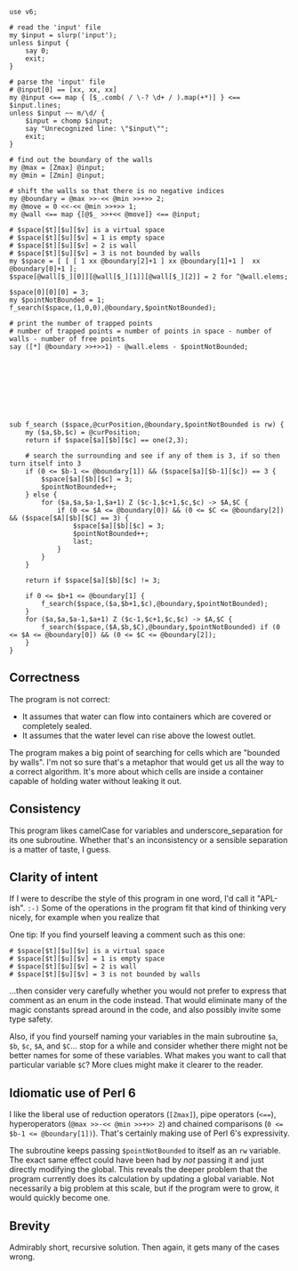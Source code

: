     use v6;

    # read the 'input' file
    my $input = slurp('input');
    unless $input {
        say 0;
        exit;
    }

    # parse the 'input' file
    # @input[0] == [xx, xx, xx]
    my @input <== map { [$_.comb( / \-? \d+ / ).map(+*)] } <== $input.lines;
    unless $input ~~ m/\d/ {
        $input = chomp $input;
        say "Unrecognized line: \"$input\"";
        exit;
    }

    # find out the boundary of the walls
    my @max = [Zmax] @input;
    my @min = [Zmin] @input;

    # shift the walls so that there is no negative indices
    my @boundary = @max >>-<< @min >>+>> 2;
    my @move = 0 <<-<< @min >>+>> 1;
    my @wall <== map {[@$_ >>+<< @move]} <== @input;

    # $space[$t][$u][$v] is a virtual space
    # $space[$t][$u][$v] = 1 is empty space
    # $space[$t][$u][$v] = 2 is wall
    # $space[$t][$u][$v] = 3 is not bounded by walls
    my $space = [ [ [ 1 xx @boundary[2]+1 ] xx @boundary[1]+1 ]  xx @boundary[0]+1 ];
    $space[@wall[$_][0]][@wall[$_][1]][@wall[$_][2]] = 2 for ^@wall.elems;

    $space[0][0][0] = 3;
    my $pointNotBounded = 1;
    f_search($space,(1,0,0),@boundary,$pointNotBounded);

    # print the number of trapped points
    # number of trapped points = number of points in space - number of walls - number of free points
    say ([*] @boundary >>+>>1) - @wall.elems - $pointNotBounded;









    sub f_search ($space,@curPosition,@boundary,$pointNotBounded is rw) {
        my ($a,$b,$c) = @curPosition;
        return if $space[$a][$b][$c] == one(2,3);
        
        # search the surrounding and see if any of them is 3, if so then turn itself into 3
        if (0 <= $b-1 <= @boundary[1]) && ($space[$a][$b-1][$c]) == 3 {
            $space[$a][$b][$c] = 3;
            $pointNotBounded++;
        } else {
            for ($a,$a,$a-1,$a+1) Z ($c-1,$c+1,$c,$c) -> $A,$C {
                if (0 <= $A <= @boundary[0]) && (0 <= $C <= @boundary[2]) && ($space[$A][$b][$C] == 3) {				
                    $space[$a][$b][$c] = 3;
                    $pointNotBounded++;
                    last;
                }			
            } 
        }
        
        return if $space[$a][$b][$c] != 3;
        
        if 0 <= $b+1 <= @boundary[1] {
            f_search($space,($a,$b+1,$c),@boundary,$pointNotBounded);
        } 
        for ($a,$a,$a-1,$a+1) Z ($c-1,$c+1,$c,$c) -> $A,$C {
            f_search($space,($A,$b,$C),@boundary,$pointNotBounded) if (0 <= $A <= @boundary[0]) && (0 <= $C <= @boundary[2]);
        } 		
    }

## Correctness

The program is not correct:

* It assumes that water can flow into containers which are covered or completely sealed.
* It assumes that the water level can rise above the lowest outlet.

The program makes a big point of searching for cells which are "bounded by
walls". I'm not so sure that's a metaphor that would get us all the way to a
correct algorithm. It's more about which cells are inside a container capable
of holding water without leaking it out.

## Consistency

This program likes camelCase for variables and underscore_separation for its
one subroutine. Whether that's an inconsistency or a sensible separation is a
matter of taste, I guess.

## Clarity of intent

If I were to describe the style of this program in one word, I'd call it
"APL-ish". `:-)` Some of the operations in the program fit that kind of
thinking very nicely, for example when you realize that

One tip: If you find yourself leaving a comment such as this one:

    # $space[$t][$u][$v] is a virtual space
    # $space[$t][$u][$v] = 1 is empty space
    # $space[$t][$u][$v] = 2 is wall
    # $space[$t][$u][$v] = 3 is not bounded by walls

...then consider very carefully whether you would not prefer to express that
comment as an enum in the code instead. That would eliminate many of the magic
constants spread around in the code, and also possibly invite some type safety.

Also, if you find yourself naming your variables in the main subroutine `$a`,
`$b`, `$c`, `$A`, and `$C`... stop for a while and consider whether there might
not be better names for some of these variables. What makes you want to call
that particular variable `$C`? More clues might make it clearer to the reader.

## Idiomatic use of Perl 6

I like the liberal use of reduction operators (`[Zmax]`), pipe operators
(`<==`), hyperoperators (`@max >>-<< @min >>+>> 2`) and chained comparisons (`0
<= $b-1 <= @boundary[1])`). That's certainly making use of Perl 6's
expressivity.

The subroutine keeps passing `$pointNotBounded` to itself as an `rw` variable.
The exact same effect could have been had by *not* passing it and just directly 
modifying the global. This reveals the deeper problem that the program
currently does its calculation by updating a global variable. Not necessarily a
big problem at this scale, but if the program were to grow, it would quickly
become one.

## Brevity

Admirably short, recursive solution. Then again, it gets many of the cases
wrong.
